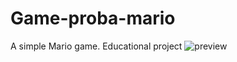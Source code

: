 # Game-proba-mario
A simple Mario game. Educational project
![preview](https://user-images.githubusercontent.com/112633766/218388265-cf64ea6d-c32e-4c23-a04c-f315195e13f6.jpg)
